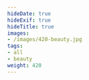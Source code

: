 ```yaml
---
hideDate: true
hideExif: true
hideTitle: true
images:
- /images/420-beauty.jpg
tags:
- all
- beauty
weight: 420
---
```

